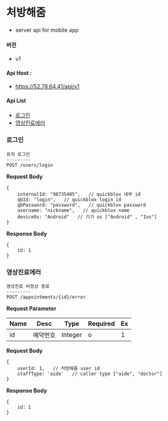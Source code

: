 # 처방해줌
* server api for mobile app

#### 버전
+ v1

#### Api Host : 
+ https://52.78.64.41/api/v1

#### Api List
* [로그인](#로그인)
* [영상진료에러](#영상진료에러)

### 로그인
```
유저 로그인
---------
POST /users/login
```

**Request Body**
```
{
    internalId: "98735405",   // quickblox 내부 id
    qbId: "login",   // quickblox login id
    qbPassword: "password",   // quickblox password
    username: "nickname",   // quickblox name
    deviceOs: "Android"   // 기기 os ["Android" , "Ios"]
}
```

**Response Body**
```
{
    id: 1
}
```

### 영상진료에러
```
영상진료 비정상 종료
---------
POST /appointments/{id}/error
```
**Request Parameter**

| Name | Desc | Type | Required | Ex |
| ---- | ---- | ---- | -------- | --- |
| id  | 예약번호  | Integer  | o | 1 |

**Request Body**
```
{
    userId: 1,   // 처방해줌 user id
    staffType: 'aide'   // caller type ["aide", "doctor"]
} 
```

**Response Body**
```
{
    id: 1
}
```